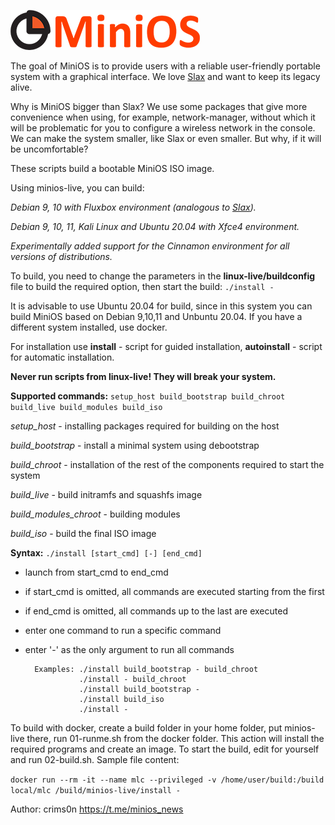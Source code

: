 [![MiniOS](images/minios.png)](http://t.me/minios_news)

The goal of MiniOS is to provide users with a reliable user-friendly portable system with a graphical interface. We love [Slax](https://www.slax.org/) and want to keep its legacy alive.

Why is MiniOS bigger than Slax? We use some packages that give more convenience when using, for example, network-manager, without which it will be problematic for you to configure a wireless network in the console. We can make the system smaller, like Slax or even smaller. But why, if it will be uncomfortable?

These scripts build a bootable MiniOS ISO image.

Using minios-live, you can build:

*Debian 9, 10 with Fluxbox environment (analogous to [Slax](https://www.slax.org/)).*

*Debian 9, 10, 11, Kali Linux and Ubuntu 20.04 with Xfce4 environment.*

*Experimentally added support for the Cinnamon environment for all versions of distributions.*

To build, you need to change the parameters in the **linux-live/buildconfig** file to build the required option, then start the build: `./install -`

It is advisable to use Ubuntu 20.04 for build, since in this system you can build MiniOS based on Debian 9,10,11 and Unbuntu 20.04. If you have a different system installed, use docker. 

For installation use **install** - script for guided installation, **autoinstall** - script for automatic installation.

**Never run scripts from linux-live! They will break your system.**

**Supported commands:** `setup_host build_bootstrap build_chroot build_live build_modules build_iso`

*setup_host* - installing packages required for building on the host

*build_bootstrap* - install a minimal system using debootstrap

*build_chroot* - installation of the rest of the components required to start the system

*build_live* - build initramfs and squashfs image

*build_modules_chroot* - building modules

*build_iso* - build the final ISO image

**Syntax:** `./install [start_cmd] [-] [end_cmd]`
- launch from start_cmd to end_cmd
- if start_cmd is omitted, all commands are executed starting from the first
- if end_cmd is omitted, all commands up to the last are executed
- enter one command to run a specific command
- enter '-' as the only argument to run all commands

        Examples: ./install build_bootstrap - build_chroot
                  ./install - build_chroot
                  ./install build_bootstrap -
                  ./install build_iso
                  ./install -

To build with docker, create a build folder in your home folder, put minios-live there, run 01-runme.sh from the docker folder. This action will install the required programs and create an image. To start the build, edit for yourself and run 02-build.sh. Sample file content:

`docker run --rm -it --name mlc --privileged -v /home/user/build:/build local/mlc /build/minios-live/install -`

Author: crims0n <https://t.me/minios_news>
